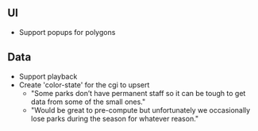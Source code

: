 ## UI
* Support popups for polygons

## Data
* Support playback
* Create 'color-state' for the cgi to upsert
  * "Some parks don’t have permanent staff so it can be tough to get data from some of the small ones."
  * "Would be great to pre-compute but unfortunately we occasionally lose parks during the season for whatever reason."
